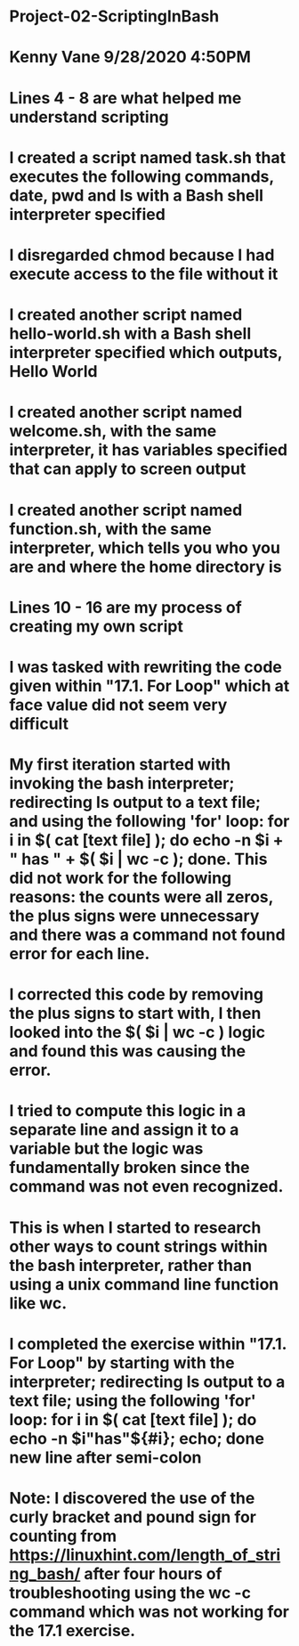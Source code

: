 # Project-02-ScriptingInBash
# Kenny Vane 9/28/2020 4:50PM
# Lines 4 - 8 are what helped me understand scripting
# I created a script named task.sh that executes the following commands, date, pwd and ls with a Bash shell interpreter specified
# I disregarded chmod because I had execute access to the file without it
# I created another script named hello-world.sh with a Bash shell interpreter specified which outputs, Hello World
# I created another script named welcome.sh, with the same interpreter, it has variables specified that can apply to screen output
# I created another script named function.sh, with the same interpreter, which tells you who you are and where the home directory is
# Lines 10 - 16 are my process of creating my own script
# I was tasked with rewriting the code given within "17.1. For Loop" which at face value did not seem very difficult
# My first iteration started with invoking the bash interpreter; redirecting ls output to a text file; and using the following 'for' loop: for i in $( cat [text file] ); do echo -n $i + " has " + $( $i | wc -c ); done. This did not work for the following reasons: the counts were all zeros, the plus signs were unnecessary and there was a command not found error for each line.
# I corrected this code by removing the plus signs to start with, I then looked into the $( $i | wc -c ) logic and found this was causing the error.
# I tried to compute this logic in a separate line and assign it to a variable but the logic was fundamentally broken since the command was not even recognized.
# This is when I started to research other ways to count strings within the bash interpreter, rather than using a unix command line function like wc.
# I completed the exercise within "17.1. For Loop" by starting with the interpreter; redirecting ls output to a text file; using the following 'for' loop: for i in $( cat [text file] ); do echo -n $i"has"${#i}; echo; done new line after semi-colon
# Note: I discovered the use of the curly bracket and pound sign for counting from https://linuxhint.com/length_of_string_bash/ after four hours of troubleshooting using the wc -c command which was not working for the 17.1 exercise.
